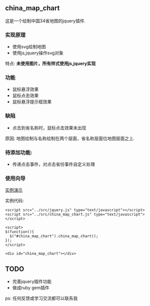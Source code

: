## china_map_chart

这是一个绘制中国34省地图的jquery插件.

### 实现原理

* 使用svg绘制地图
* 使用js,jquery操作svg对象

特点: **未使用图片，所有样式使用js,jquery实现**

### 功能

* 鼠标悬浮效果
* 鼠标点击效果
* 鼠标悬浮提示框效果

### 缺陷

* 点击到省名称时，鼠标点击效果未出现

原因: 地图绘制与名称绘制在两个层面，省名称层面位地图层面之上.


### 待添加功能:

* 传递点击事件，对点击省份事件自定义处理

### 使用向导

[实例演示](http://solife.us/jquery/china-map-chart)

实例代码:

    <script src="../src/jquery.js" type="text/javascript"></script>
    <script src="../src/china_map_chart.js" type="text/javascript"></script>
    
    <script>
    $(function(){ 
      $("#china_map_chart").china_map_chart();
    });
    </script>
    
    <div id="china_map_chart"></div>
    
## TODO

* 完善jquery插件功能
* 做成ruby gem插件

ps: 任何反馈或学习交流都可以联系我
